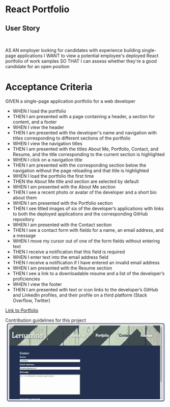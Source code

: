 # React Portfolio

## User Story

<br>

AS AN employer looking for candidates with experience building single-page applications
I WANT to view a potential employee's deployed React portfolio of work samples
SO THAT I can assess whether they're a good candidate for an open position

# Acceptance Criteria

GIVEN a single-page application portfolio for a web developer
<br>

<ul>
<li>WHEN I load the portfolio</li>
<li>THEN I am presented with a page containing a header, a section for content, and a footer</li>
<li>WHEN I view the header</li>
<li>THEN I am presented with the developer's name and navigation with titles corresponding to different sections of the portfolio</li>
<li>WHEN I view the navigation titles</li>
<li>THEN I am presented with the titles About Me, Portfolio, Contact, and Resume, and the title corresponding to the current section is highlighted</li>
<li>WHEN I click on a navigation title</li>
<li>THEN I am presented with the corresponding section below the navigation without the page reloading and that title is highlighted</li>
<li>WHEN I load the portfolio the first time</li>
<li>THEN the About Me title and section are selected by default</li>
<li>WHEN I am presented with the About Me section</li>
<li>THEN I see a recent photo or avatar of the developer and a short bio about them</li>
<li>WHEN I am presented with the Portfolio section</li>
<li>THEN I see titled images of six of the developer’s applications with links to both the deployed applications and the corresponding GitHub repository</li>
<li>WHEN I am presented with the Contact section</li>
<li>THEN I see a contact form with fields for a name, an email address, and a message</li>
<li>WHEN I move my cursor out of one of the form fields without entering text</li>
<li>THEN I receive a notification that this field is required</li>
<li>WHEN I enter text into the email address field</li>
<li>THEN I receive a notification if I have entered an invalid email address</li>
<li>WHEN I am presented with the Resume section</li>
<li>THEN I see a link to a downloadable resume and a list of the developer’s proficiencies</li>
<li>WHEN I view the footer</li>
<li>THEN I am presented with text or icon links to the developer’s GitHub and LinkedIn profiles, and their profile on a third platform (Stack Overflow, Twitter)</li>
</ul>

[Link to Portfolio](https://levimendyk.github.io/my-react-portfolio/)

Contribution guidelines for this project
<br>
<img src="./assets/images/screenshot.jpg" alt="screenshot" />
